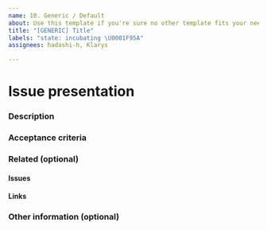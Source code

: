 ```yaml
---
name: 10. Generic / Default
about: Use this template if you're sure no other template fits your needs
title: "[GENERIC] Title"
labels: "state: incubating \U0001F95A"
assignees: hadashi-h, Klarys

---
```


# Issue presentation
### Description

### Acceptance criteria

### Related (optional)
<!--- Although this section is described as optional, because some issues are standalone, 
it is required to fill those fields, if there is any connected issue or resource. 
This would help in future reference of connected issues and finding out decisions. -->
#### Issues
<!-- Various connected issues necessary to understand the issue presented. Example: -->
<!-- 
- Epic(s): [epic name](link) or #epic_no
- Wireframes: [issue name](link) or #issue_no
- HiFis: [issue name](link) or #issue_no
- Research: [issue name](link) or #issue_no
- Other: [issue name](link) or #issue_no
-->

#### Links
<!--- Various resources necessary to understand the issue presented. Example: -->
<!-- 
- [Figma](link)
- [Mural](link)
- [Slack](link)
- [Other-describe](link) 
-->

### Other information (optional)
<!--- Anything else we should know about the issue? -->
